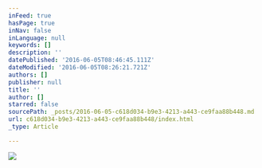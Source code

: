 ```yaml
---
inFeed: true
hasPage: true
inNav: false
inLanguage: null
keywords: []
description: ''
datePublished: '2016-06-05T08:46:45.111Z'
dateModified: '2016-06-05T08:26:21.721Z'
authors: []
publisher: null
title: ''
author: []
starred: false
sourcePath: _posts/2016-06-05-c618d034-b9e3-4213-a443-ce9faa88b448.md
url: c618d034-b9e3-4213-a443-ce9faa88b448/index.html
_type: Article

---
```

![](https://the-grid-user-content.s3-us-west-2.amazonaws.com/1b1a1ad4-5926-4cb2-9afe-d41ec6cdc4c7.jpg)